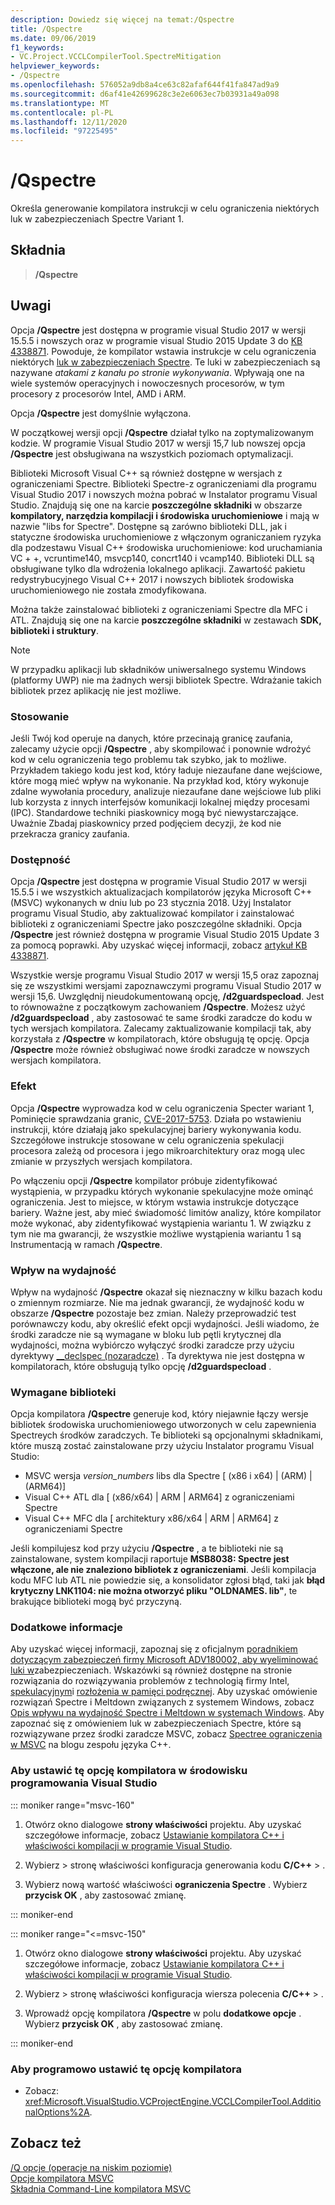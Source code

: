 ```yaml
---
description: Dowiedz się więcej na temat:/Qspectre
title: /Qspectre
ms.date: 09/06/2019
f1_keywords:
- VC.Project.VCCLCompilerTool.SpectreMitigation
helpviewer_keywords:
- /Qspectre
ms.openlocfilehash: 576052a9db8a4ce63c82afaf644f41fa847ad9a9
ms.sourcegitcommit: d6af41e42699628c3e2e6063ec7b03931a49a098
ms.translationtype: MT
ms.contentlocale: pl-PL
ms.lasthandoff: 12/11/2020
ms.locfileid: "97225495"
---
```

# <a name="qspectre"></a>/Qspectre

Określa generowanie kompilatora instrukcji w celu ograniczenia niektórych luk w zabezpieczeniach Spectre Variant 1.

## <a name="syntax"></a>Składnia

> **/Qspectre**

## <a name="remarks"></a>Uwagi

Opcja **/Qspectre** jest dostępna w programie visual Studio 2017 w wersji 15.5.5 i nowszych oraz w programie visual Studio 2015 Update 3 do [KB 4338871](https://support.microsoft.com/help/4338871/visual-studio-2015-update-3-spectre-variant-1-toolset-qspectre). Powoduje, że kompilator wstawia instrukcje w celu ograniczenia niektórych [luk w zabezpieczeniach Spectre](https://spectreattack.com/spectre.pdf). Te luki w zabezpieczeniach są nazywane *atakami z kanału po stronie wykonywania*. Wpływają one na wiele systemów operacyjnych i nowoczesnych procesorów, w tym procesory z procesorów Intel, AMD i ARM.

Opcja **/Qspectre** jest domyślnie wyłączona.

W początkowej wersji opcji **/Qspectre** działał tylko na zoptymalizowanym kodzie. W programie Visual Studio 2017 w wersji 15,7 lub nowszej opcja **/Qspectre** jest obsługiwana na wszystkich poziomach optymalizacji.

Biblioteki Microsoft Visual C++ są również dostępne w wersjach z ograniczeniami Spectre. Biblioteki Spectre-z ograniczeniami dla programu Visual Studio 2017 i nowszych można pobrać w Instalator programu Visual Studio. Znajdują się one na karcie **poszczególne składniki** w obszarze **kompilatory, narzędzia kompilacji i środowiska uruchomieniowe** i mają w nazwie "libs for Spectre". Dostępne są zarówno biblioteki DLL, jak i statyczne środowiska uruchomieniowe z włączonym ograniczaniem ryzyka dla podzestawu Visual C++ środowiska uruchomieniowe: kod uruchamiania VC + +, vcruntime140, msvcp140, concrt140 i vcamp140. Biblioteki DLL są obsługiwane tylko dla wdrożenia lokalnego aplikacji. Zawartość pakietu redystrybucyjnego Visual C++ 2017 i nowszych bibliotek środowiska uruchomieniowego nie została zmodyfikowana.

Można także zainstalować biblioteki z ograniczeniami Spectre dla MFC i ATL. Znajdują się one na karcie **poszczególne składniki** w zestawach **SDK, biblioteki i struktury**.

> [!NOTE]
> W przypadku aplikacji lub składników uniwersalnego systemu Windows (platformy UWP) nie ma żadnych wersji bibliotek Spectre. Wdrażanie takich bibliotek przez aplikację nie jest możliwe.

### <a name="applicability"></a>Stosowanie

Jeśli Twój kod operuje na danych, które przecinają granicę zaufania, zalecamy użycie opcji **/Qspectre** , aby skompilować i ponownie wdrożyć kod w celu ograniczenia tego problemu tak szybko, jak to możliwe. Przykładem takiego kodu jest kod, który ładuje niezaufane dane wejściowe, które mogą mieć wpływ na wykonanie. Na przykład kod, który wykonuje zdalne wywołania procedury, analizuje niezaufane dane wejściowe lub pliki lub korzysta z innych interfejsów komunikacji lokalnej między procesami (IPC). Standardowe techniki piaskownicy mogą być niewystarczające. Uważnie Zbadaj piaskownicy przed podjęciem decyzji, że kod nie przekracza granicy zaufania.

### <a name="availability"></a>Dostępność

Opcja **/Qspectre** jest dostępna w programie Visual Studio 2017 w wersji 15.5.5 i we wszystkich aktualizacjach kompilatorów języka Microsoft C++ (MSVC) wykonanych w dniu lub po 23 stycznia 2018. Użyj Instalator programu Visual Studio, aby zaktualizować kompilator i zainstalować biblioteki z ograniczeniami Spectre jako poszczególne składniki. Opcja **/Qspectre** jest również dostępna w programie Visual Studio 2015 Update 3 za pomocą poprawki. Aby uzyskać więcej informacji, zobacz [artykuł KB 4338871](https://support.microsoft.com/help/4338871).

Wszystkie wersje programu Visual Studio 2017 w wersji 15,5 oraz zapoznaj się ze wszystkimi wersjami zapoznawczymi programu Visual Studio 2017 w wersji 15,6. Uwzględnij nieudokumentowaną opcję, **/d2guardspecload**. Jest to równoważne z początkowym zachowaniem **/Qspectre**. Możesz użyć **/d2guardspecload** , aby zastosować te same środki zaradcze do kodu w tych wersjach kompilatora. Zalecamy zaktualizowanie kompilacji tak, aby korzystała z **/Qspectre** w kompilatorach, które obsługują tę opcję. Opcja **/Qspectre** może również obsługiwać nowe środki zaradcze w nowszych wersjach kompilatora.

### <a name="effect"></a>Efekt

Opcja **/Qspectre** wyprowadza kod w celu ograniczenia Specter wariant 1, Pominięcie sprawdzania granic, [CVE-2017-5753](https://nvd.nist.gov/vuln/detail/CVE-2017-5753). Działa po wstawieniu instrukcji, które działają jako spekulacyjnej bariery wykonywania kodu. Szczegółowe instrukcje stosowane w celu ograniczenia spekulacji procesora zależą od procesora i jego mikroarchitektury oraz mogą ulec zmianie w przyszłych wersjach kompilatora.

Po włączeniu opcji **/Qspectre** kompilator próbuje zidentyfikować wystąpienia, w przypadku których wykonanie spekulacyjne może ominąć ograniczenia. Jest to miejsce, w którym wstawia instrukcje dotyczące bariery. Ważne jest, aby mieć świadomość limitów analizy, które kompilator może wykonać, aby zidentyfikować wystąpienia wariantu 1. W związku z tym nie ma gwarancji, że wszystkie możliwe wystąpienia wariantu 1 są Instrumentacją w ramach **/Qspectre**.

### <a name="performance-impact"></a>Wpływ na wydajność

Wpływ na wydajność **/Qspectre** okazał się nieznaczny w kilku bazach kodu o zmiennym rozmiarze. Nie ma jednak gwarancji, że wydajność kodu w obszarze **/Qspectre** pozostaje bez zmian. Należy przeprowadzić test porównawczy kodu, aby określić efekt opcji wydajności. Jeśli wiadomo, że środki zaradcze nie są wymagane w bloku lub pętli krytycznej dla wydajności, można wybiórczo wyłączyć środki zaradcze przy użyciu dyrektywy [__declspec (nozaradcze)](../../cpp/spectre.md) . Ta dyrektywa nie jest dostępna w kompilatorach, które obsługują tylko opcję **/d2guardspecload** .

### <a name="required-libraries"></a>Wymagane biblioteki

Opcja kompilatora **/Qspectre** generuje kod, który niejawnie łączy wersje bibliotek środowiska uruchomieniowego utworzonych w celu zapewnienia Spectreych środków zaradczych. Te biblioteki są opcjonalnymi składnikami, które muszą zostać zainstalowane przy użyciu Instalator programu Visual Studio:

- MSVC wersja *version_numbers* libs dla Spectre \[ (x86 i x64) | (ARM) | (ARM64)]
- Visual C++ ATL dla \[ (x86/x64) | ARM | ARM64] z ograniczeniami Spectre
- Visual C++ MFC dla \[ architektury x86/x64 | ARM | ARM64] z ograniczeniami Spectre

Jeśli kompilujesz kod przy użyciu **/Qspectre** , a te biblioteki nie są zainstalowane, system kompilacji raportuje **MSB8038: Spectre jest włączone, ale nie znaleziono bibliotek z ograniczeniami**. Jeśli kompilacja kodu MFC lub ATL nie powiedzie się, a konsolidator zgłosi błąd, taki jak **błąd krytyczny LNK1104: nie można otworzyć pliku "OLDNAMES. lib"**, te brakujące biblioteki mogą być przyczyną.

### <a name="additional-information"></a>Dodatkowe informacje

Aby uzyskać więcej informacji, zapoznaj się z oficjalnym [poradnikiem dotyczącym zabezpieczeń firmy Microsoft ADV180002, aby wyeliminować luki w](https://portal.msrc.microsoft.com/en-US/security-guidance/advisory/ADV180002)zabezpieczeniach. Wskazówki są również dostępne na stronie rozwiązania do rozwiązywania problemów z technologią firmy Intel, [spekulacyjnym](https://software.intel.com/sites/default/files/managed/c5/63/336996-Speculative-Execution-Side-Channel-Mitigations.pdf)i [rozłożenia w pamięci podręcznej](https://developer.arm.com/-/media/Files/pdf/Cache_Speculation_Side-channels.pdf). Aby uzyskać omówienie rozwiązań Spectre i Meltdown związanych z systemem Windows, zobacz [Opis wpływu na wydajność Spectre i Meltdown w systemach Windows](https://www.microsoft.com/security/blog/2018/01/09/understanding-the-performance-impact-of-spectre-and-meltdown-mitigations-on-windows-systems/). Aby zapoznać się z omówieniem luk w zabezpieczeniach Spectre, które są rozwiązywane przez środki zaradcze MSVC, zobacz [Spectree ograniczenia w MSVC](https://devblogs.microsoft.com/cppblog/spectre-mitigations-in-msvc./) na blogu zespołu języka C++.

### <a name="to-set-this-compiler-option-in-the-visual-studio-development-environment"></a>Aby ustawić tę opcję kompilatora w środowisku programowania Visual Studio

::: moniker range="msvc-160"

1. Otwórz okno dialogowe **strony właściwości** projektu. Aby uzyskać szczegółowe informacje, zobacz [Ustawianie kompilatora C++ i właściwości kompilacji w programie Visual Studio](../working-with-project-properties.md).

1. Wybierz  > stronę właściwości konfiguracja generowania kodu **C/C++** >  .

1. Wybierz nową wartość właściwości **ograniczenia Spectre** . Wybierz **przycisk OK** , aby zastosować zmianę.

::: moniker-end

::: moniker range="<=msvc-150"

1. Otwórz okno dialogowe **strony właściwości** projektu. Aby uzyskać szczegółowe informacje, zobacz [Ustawianie kompilatora C++ i właściwości kompilacji w programie Visual Studio](../working-with-project-properties.md).

1. Wybierz  > stronę właściwości konfiguracja wiersza polecenia **C/C++** >  .

1. Wprowadź opcję kompilatora **/Qspectre** w polu **dodatkowe opcje** . Wybierz **przycisk OK** , aby zastosować zmianę.

::: moniker-end

### <a name="to-set-this-compiler-option-programmatically"></a>Aby programowo ustawić tę opcję kompilatora

- Zobacz: <xref:Microsoft.VisualStudio.VCProjectEngine.VCCLCompilerTool.AdditionalOptions%2A>.

## <a name="see-also"></a>Zobacz też

[/Q opcje (operacje na niskim poziomie)](q-options-low-level-operations.md)<br/>
[Opcje kompilatora MSVC](compiler-options.md)<br/>
[Składnia Command-Line kompilatora MSVC](compiler-command-line-syntax.md)
